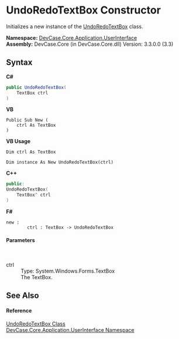 # UndoRedoTextBox Constructor 
 

Initializes a new instance of the <a href="T_DevCase_Core_Application_UserInterface_UndoRedoTextBox">UndoRedoTextBox</a> class.

**Namespace:**&nbsp;<a href="N_DevCase_Core_Application_UserInterface">DevCase.Core.Application.UserInterface</a><br />**Assembly:**&nbsp;DevCase.Core (in DevCase.Core.dll) Version: 3.3.0.0 (3.3)

## Syntax

**C#**<br />
``` C#
public UndoRedoTextBox(
	TextBox ctrl
)
```

**VB**<br />
``` VB
Public Sub New ( 
	ctrl As TextBox
)
```

**VB Usage**<br />
``` VB Usage
Dim ctrl As TextBox

Dim instance As New UndoRedoTextBox(ctrl)
```

**C++**<br />
``` C++
public:
UndoRedoTextBox(
	TextBox^ ctrl
)
```

**F#**<br />
``` F#
new : 
        ctrl : TextBox -> UndoRedoTextBox
```


#### Parameters
&nbsp;<dl><dt>ctrl</dt><dd>Type: System.Windows.Forms.TextBox<br />The TextBox.</dd></dl>

## See Also


#### Reference
<a href="T_DevCase_Core_Application_UserInterface_UndoRedoTextBox">UndoRedoTextBox Class</a><br /><a href="N_DevCase_Core_Application_UserInterface">DevCase.Core.Application.UserInterface Namespace</a><br />
